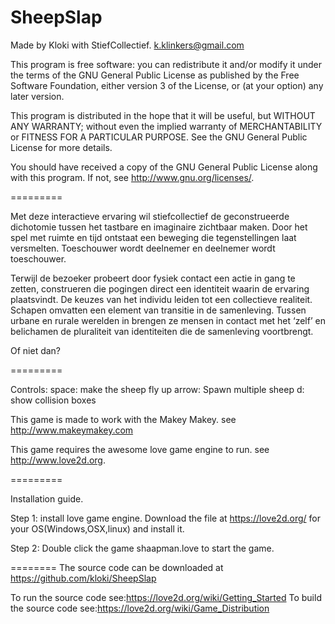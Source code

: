 SheepSlap
=========

Made by Kloki with StiefCollectief.
k.klinkers@gmail.com

This program is free software: you can redistribute it and/or modify
it under the terms of the GNU General Public License as published by
the Free Software Foundation, either version 3 of the License, or
(at your option) any later version.

This program is distributed in the hope that it will be useful,
but WITHOUT ANY WARRANTY; without even the implied warranty of
MERCHANTABILITY or FITNESS FOR A PARTICULAR PURPOSE.  See the
GNU General Public License for more details.

You should have received a copy of the GNU General Public License
along with this program.  If not, see <http://www.gnu.org/licenses/>.

=========


Met deze interactieve ervaring wil stiefcollectief de geconstrueerde dichotomie tussen het tastbare en imaginaire zichtbaar maken. Door het spel met ruimte en tijd ontstaat een beweging die tegenstellingen laat versmelten. Toeschouwer wordt deelnemer en deelnemer wordt toeschouwer.

Terwijl de bezoeker probeert door fysiek contact een actie in gang te zetten, construeren die pogingen direct een identiteit waarin de ervaring plaatsvindt. De keuzes van het individu leiden tot een collectieve realiteit. Schapen omvatten een element van transitie in de samenleving. Tussen urbane en rurale werelden in brengen ze mensen in contact met het ‘zelf’ en belichamen de pluraliteit van identiteiten die de samenleving voortbrengt.

Of niet dan?

=========

Controls:
space: make the sheep fly
up arrow: Spawn multiple sheep
d: show collision boxes

This game is made to work with the Makey Makey. see <http://www.makeymakey.com>

This game requires the awesome love game engine to run. see  <http://www.love2d.org>.

=========

Installation guide.

Step 1: install love game engine.
     Download the file at <https://love2d.org/> for your OS(Windows,OSX,linux) and install it.

Step 2: Double click the game shaapman.love to start the game.


========
The source code can be downloaded at <https://github.com/kloki/SheepSlap>

To run the source code see:<https://love2d.org/wiki/Getting_Started>
To build the source code see:<https://love2d.org/wiki/Game_Distribution>